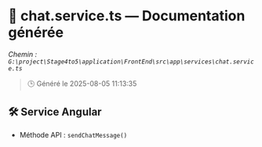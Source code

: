 # 📄 chat.service.ts — Documentation générée
*Chemin : `G:\project\Stage4to5\application\FrontEnd\src\app\services\chat.service.ts`*

> 🕒 Généré le 2025-08-05 11:13:35

## 🛠️ Service Angular
- Méthode API : `sendChatMessage()`
